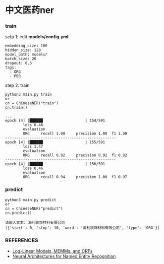# 中文医药ner

### train

setp 1: edit **models/config.yml**

    embedding_size: 100
    hidden_size: 128
    model_path: models/
    batch_size: 20
    dropout: 0.5
    tags:
      - ORG
      - PER

step 2: train

    python3 main.py train
    or
    cn = ChineseNER("train")
    cn.train()

    ...
    epoch [4] |██████                   | 154/591
            loss 0.46
            evaluation
            ORG     recall 1.00     precision 1.00  f1 1.00
    --------------------------------------------------
    epoch [4] |██████                   | 155/591
            loss 1.47
            evaluation
            ORG     recall 0.92     precision 0.92  f1 0.92
    --------------------------------------------------
    epoch [4] |██████                   | 156/591
            loss 0.46
            evaluation
            ORG     recall 0.94     precision 1.00  f1 0.97

### predict

    python3 main.py predict
    or 
    cn = ChineseNER("predict")
    cn.predict()

    请输入文本: 海利装饰材料有限公司
    [{'start': 0, 'stop': 10, 'word': '海利装饰材料有限公司', 'type': 'ORG'}]

### REFERENCES
- [Log-Linear Models, MEMMs, and CRFs](http://www.cs.columbia.edu/~mcollins/crf.pdf)
- [Neural Architectures for Named Entity Recognition](https://arxiv.org/pdf/1603.01360.pdf)
